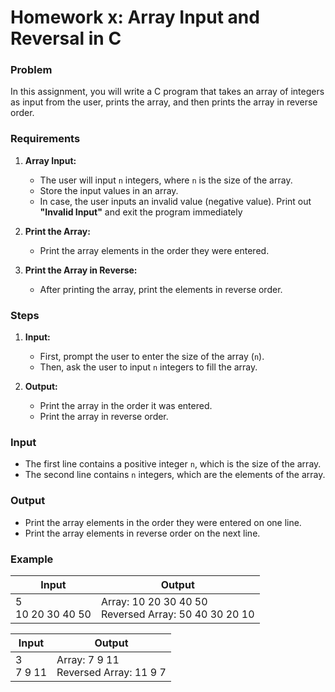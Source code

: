 # Homework x: Array Input and Reversal in C

### Problem

In this assignment, you will write a C program that takes an array of integers as input from the user, prints the array, and then prints the array in reverse order.

### Requirements

1. **Array Input:**
   - The user will input `n` integers, where `n` is the size of the array.
   - Store the input values in an array.
   - In case, the user inputs an invalid value (negative value). Print out **"Invalid Input"** and exit the program immediately

2. **Print the Array:**
   - Print the array elements in the order they were entered.

3. **Print the Array in Reverse:**
   - After printing the array, print the elements in reverse order.

### Steps

1. **Input:**
   - First, prompt the user to enter the size of the array (`n`).
   - Then, ask the user to input `n` integers to fill the array.

2. **Output:**
   - Print the array in the order it was entered.
   - Print the array in reverse order.


### Input

- The first line contains a positive integer `n`, which is the size of the array.
- The second line contains `n` integers, which are the elements of the array.

### Output

- Print the array elements in the order they were entered on one line.
- Print the array elements in reverse order on the next line.


### Example

| Input | Output |
| ----- | ------ |
| 5 <br /> 10 20 30 40 50 | Array: 10 20 30 40 50 <br /> Reversed Array: 50 40 30 20 10 |

| Input | Output |
| ----- | ------ |
| 3 <br /> 7 9 11 | Array: 7 9 11 <br /> Reversed Array: 11 9 7 |